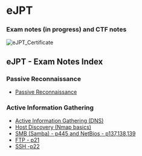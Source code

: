 # eJPT
### Exam notes (in progress) and CTF notes
![eJPT_Certificate](https://api.accredible.com/v1/frontend/credential_website_embed_image/certificate/107626682)

## eJPT - Exam Notes Index

### Passive Reconnaissance
* [Passive Reconnaissance](https://github.com/sedici-gith/eJPT/blob/main/Notes/Passive%20Reconnaissance.md)

### Active Information Gathering
* [Active Information Gathering (DNS)](https://github.com/sedici-gith/eJPT/blob/main/Notes/Active%20Information%20Gathering%20(DNS).md)
* [Host Discovery (Nmap basics)](https://github.com/sedici-gith/eJPT/blob/main/Notes/Host%20Discovery%20(Nmap%20basics).md)
* [SMB (Samba) - p445 and NetBios - p137,138,139](https://github.com/sedici-gith/eJPT/blob/main/Notes/SMB%20(Samba)%20-%20p445%20and%20NetBios%20-%20p137%2C138%2C139.md)
* [FTP - p21](https://github.com/sedici-gith/eJPT/blob/main/Notes/FTP%20-%20p21.md)
* [SSH -p22](https://github.com/sedici-gith/eJPT/blob/main/Notes/SSH%20-%20p22.md)
